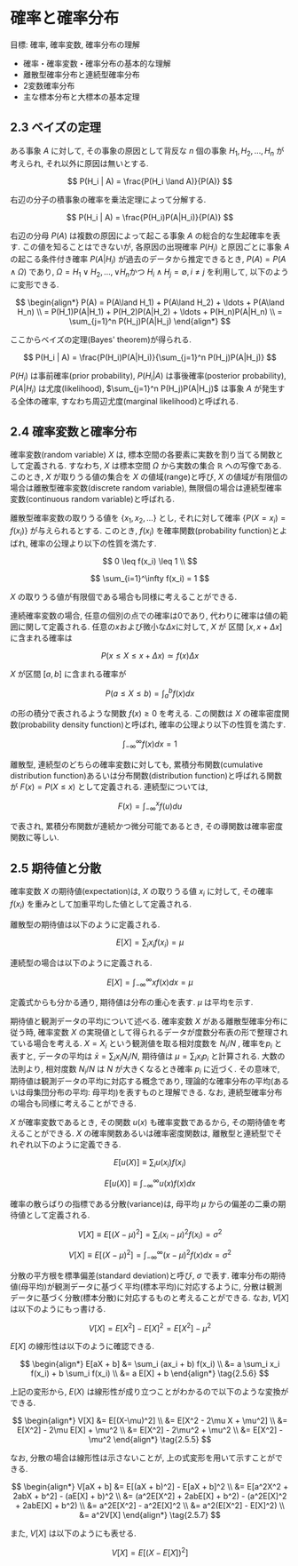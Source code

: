 # 確率と確率分布

目標: 確率, 確率変数, 確率分布の理解

- 確率・確率変数・確率分布の基本的な理解
- 離散型確率分布と連続型確率分布
- 2変数確率分布
- 主な標本分布と大標本の基本定理

## 2.3 ベイズの定理

ある事象 $A$ に対して, その事象の原因として背反な $n$ 個の事象 $H_1, H_2,\ldots ,H_n$ が考えられ, それ以外に原因は無いとする.

$$
P(H_i | A) = \frac{P(H_i \land A)}{P(A)}
$$

右辺の分子の積事象の確率を乗法定理によって分解する.

$$
P(H_i | A) = \frac{P(H_i)P(A|H_i)}{P(A)}
$$

右辺の分母 $P(A)$ は複数の原因によって起こる事象 $A$ の総合的な生起確率を表す. この値を知ることはできないが, 各原因の出現確率 $P(H_i)$ と原因ごとに事象 $A$ の起こる条件付き確率 $P(A|H_i)$ が過去のデータから推定できるとき, $P(A)=P(A\land \Omega)$ であり, $\Omega = H_1 \lor H_2, \ldots , \lor H_n$かつ $H_i\land H_j = \emptyset, i \neq j$ を利用して, 以下のように変形できる.

$$
\begin{align*}
P(A) = P(A\land H_1) + P(A\land H_2) + \ldots + P(A\land H_n) \\
= P(H_1)P(A|H_1) + P(H_2)P(A|H_2) + \ldots + P(H_n)P(A|H_n) \\
= \sum_{j=1}^n P(H_j)P(A|H_j)
\end{align*}
$$

ここからベイズの定理(Bayes' theorem)が得られる.

$$
P(H_i | A) = \frac{P(H_i)P(A|H_i)}{\sum_{j=1}^n P(H_j)P(A|H_j)}
$$

$P(H_i)$ は事前確率(prior probability), $P(H_i | A)$ は事後確率(posterior probability), $P(A|H_i)$ は尤度(likelihood), $\sum_{j=1}^n P(H_j)P(A|H_j)$ は事象 $A$ が発生する全体の確率, すなわち周辺尤度(marginal likelihood)と呼ばれる.

## 2.4 確率変数と確率分布

確率変数(random variable) $X$ は, 標本空間の各要素に実数を割り当てる関数として定義される. すなわち, $X$ は標本空間 $\Omega$ から実数の集合 $\mathbb{R}$ への写像である. このとき, $X$ が取りうる値の集合を $X$ の値域(range)と呼び, $X$ の値域が有限個の場合は離散型確率変数(discrete random variable), 無限個の場合は連続型確率変数(continuous random variable)と呼ばれる.

離散型確率変数の取りうる値を $\{x_1,x_2,\ldots\}$ とし, それに対して確率 $\{P(X=x_i)=f(x_i)\}$ が与えられるとする. このとき, $f(x_i)$ を確率関数(probability function)とよばれ, 確率の公理より以下の性質を満たす.

$$
0 \leq f(x_i) \leq 1 \\
$$

$$
\sum_{i=1}^\infty f(x_i) = 1
$$

$X$ の取りうる値が有限個である場合も同様に考えることができる.

連続確率変数の場合, 任意の個別の点での確率は0であり, 代わりに確率は値の範囲に関して定義される. 任意の$x$および微小な$\Delta x$に対して, $X$ が 区間 $[x, x + \Delta x]$ に含まれる確率は

$$
P(x \leq X \leq x + \Delta x) \simeq f(x) \Delta x
$$

$X$ が区間 $[a,b]$ に含まれる確率が

$$
P(a \leq X \leq b) = \int_a^b f(x) dx
$$

の形の積分で表されるような関数 $f(x)\geq 0$ を考える. この関数は $X$ の確率密度関数(probability density function)と呼ばれ, 確率の公理より以下の性質を満たす.

$$
\int_{-\infty}^\infty f(x) dx = 1
$$

離散型, 連続型のどちらの確率変数に対しても, 累積分布関数(cumulative distribution function)あるいは分布関数(distribution function)と呼ばれる関数が $F(x) = P(X \leq x)$ として定義される. 連続型については,

$$
F(x) = \int_{-\infty}^x f(u) du
$$

で表され, 累積分布関数が連続かつ微分可能であるとき, その導関数は確率密度関数に等しい.

## 2.5 期待値と分散

確率変数 $X$ の期待値(expectation)は, $X$ の取りうる値 $x_i$ に対して, その確率 $f(x_i)$ を重みとして加重平均した値として定義される.

離散型の期待値は以下のように定義される.

$$
E[X] = \sum_{i} x_i f(x_i) = \mu \tag{2.5.1}
$$

連続型の場合は以下のように定義される.

$$
E[X] = \int_{-\infty}^\infty x f(x) dx = \mu \tag{2.5.2}
$$

定義式からも分かる通り, 期待値は分布の重心を表す. $\mu$ は平均を示す.

期待値と観測データの平均について述べる. 確率変数 $X$ がある離散型確率分布に従う時, 確率変数 $X$ の実現値として得られるデータが度数分布表の形で整理されている場合を考える. $X=X_i$ という観測値を取る相対度数を $N_i/N$ , 確率を$p_i$ と表すと, データの平均は $\bar{x}=\sum_i x_i N_i/N$, 期待値は $\mu = \sum_i x_i p_i$ と計算される. 大数の法則より, 相対度数 $N_i / N$ は $N$ が大きくなるとき確率 $p_i$ に近づく. その意味で, 期待値は観測データの平均に対応する概念であり, 理論的な確率分布の平均(あるいは母集団分布の平均: 母平均)を表すものと理解できる. なお, 連続型確率分布の場合も同様に考えることができる.

$X$ が確率変数であるとき, その関数 $u(x)$ も確率変数であるから, その期待値を考えることができる. $X$ の確率関数あるいは確率密度関数は, 離散型と連続型でそれぞれ以下のように定義できる.

$$
E[u(X)] \equiv \sum_i u(x_i) f(x_i) \tag{2.5.1'}
$$

$$
E[u(X)] \equiv \int_{-\infty}^\infty u(x) f(x) dx \tag{2.5.2'}
$$

確率の散らばりの指標である分散(variance)は, 母平均 $\mu$ からの偏差の二乗の期待値として定義される.

$$
V[X] \equiv E[(X-\mu)^2] = \sum_i (x_i - \mu)^2 f(x_i) = \sigma^2 \tag{2.5.3}
$$

$$
V[X] \equiv E[(X-\mu)^2] = \int_{-\infty}^\infty (x - \mu)^2 f(x) dx = \sigma^2 \tag{2.5.4}
$$

分散の平方根を標準偏差(standard deviation)と呼び, $\sigma$ で表す. 確率分布の期待値(母平均)が観測データに基づく平均(標本平均)に対応するように, 分散は観測データに基づく分散(標本分散)に対応するものと考えることができる. なお, $V[X]$ は以下のようにもっ書ける.

$$
V[X] = E[X^2] - E[X]^2 = E[X^2] - \mu^2 \tag{2.5.5}
$$

$E[X]$ の線形性は以下のように確認できる.

$$
\begin{align*}
E[aX + b] &= \sum_i (ax_i + b) f(x_i) \\
          &= a \sum_i x_i f(x_i) + b \sum_i f(x_i) \\
          &= a E[X] + b
\end{align*} \tag{2.5.6}
$$

上記の変形から, $E(X)$ は線形性が成り立つことがわかるので以下のような変換ができる.

$$
\begin{align*}
V[X] &= E[(X-\mu)^2] \\
     &= E[X^2 - 2\mu X + \mu^2] \\
     &= E[X^2] - 2\mu E[X] + \mu^2 \\
     &= E[X^2] - 2\mu^2 + \mu^2 \\
     &= E[X^2] - \mu^2
\end{align*} \tag{2.5.5}
$$

なお, 分散の場合は線形性は示さないことが, 上の式変形を用いて示すことができる.

$$
\begin{align*}
V[aX + b] &= E[(aX + b)^2] - E[aX + b]^2 \\
          &= E[a^2X^2 + 2abX + b^2] - (aE[X] + b)^2 \\
          &= (a^2E[X^2] + 2abE[X] + b^2) - (a^2E[X]^2 + 2abE[X] + b^2) \\
          &= a^2E[X^2] - a^2E[X]^2 \\
          &= a^2(E[X^2] - E[X]^2) \\
          &= a^2V[X]
\end{align*} \tag{2.5.7}
$$

また, $V[X]$ は以下のようにも表せる.

$$
V[X] = E[(X-E[X])^2]
$$
